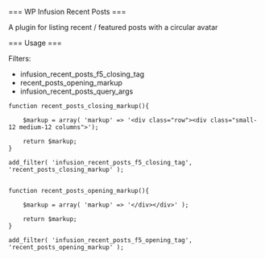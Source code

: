 === WP Infusion Recent Posts ===

A plugin for listing recent / featured posts with a circular avatar

=== Usage ===

Filters:

- infusion_recent_posts_f5_closing_tag
- recent_posts_opening_markup
- infusion_recent_posts_query_args
```
function recent_posts_closing_markup(){

	$markup = array( 'markup' => '<div class="row"><div class="small-12 medium-12 columns">');

	return $markup;
}

add_filter( 'infusion_recent_posts_f5_closing_tag', 'recent_posts_closing_markup' );


function recent_posts_opening_markup(){

	$markup = array( 'markup' => '</div></div>' );

	return $markup;
}

add_filter( 'infusion_recent_posts_f5_opening_tag', 'recent_posts_opening_markup' );
```